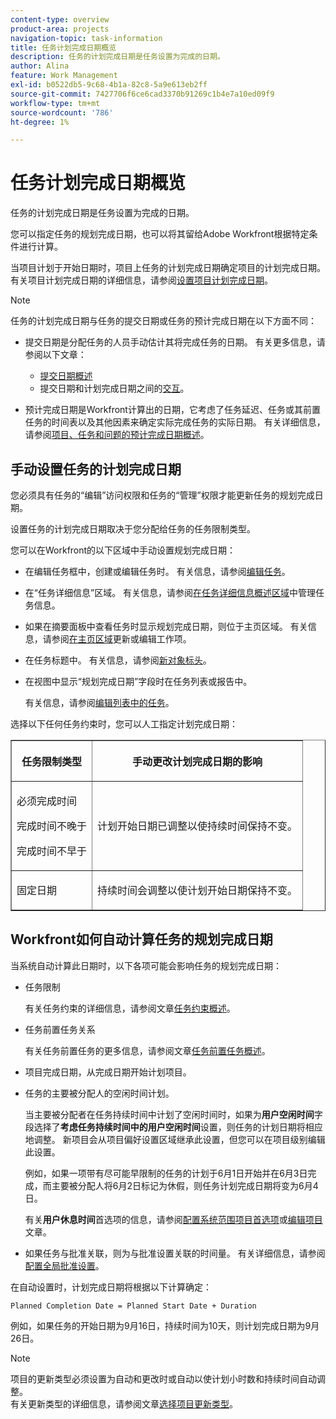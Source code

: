 ```yaml
---
content-type: overview
product-area: projects
navigation-topic: task-information
title: 任务计划完成日期概览
description: 任务的计划完成日期是任务设置为完成的日期。
author: Alina
feature: Work Management
exl-id: b0522db5-9c68-4b1a-82c8-5a9e613eb2ff
source-git-commit: 7427706f6ce6cad3370b91269c1b4e7a10ed09f9
workflow-type: tm+mt
source-wordcount: '786'
ht-degree: 1%

---
```


# 任务计划完成日期概览

任务的计划完成日期是任务设置为完成的日期。

您可以指定任务的规划完成日期，也可以将其留给Adobe Workfront根据特定条件进行计算。

当项目计划于开始日期时，项目上任务的计划完成日期确定项目的计划完成日期。 有关项目计划完成日期的详细信息，请参阅[设置项目计划完成日期](../../../manage-work/projects/planning-a-project/project-planned-completion-date.md)。

>[!NOTE]
>
>任务的计划完成日期与任务的提交日期或任务的预计完成日期在以下方面不同：
>
>* 提交日期是分配任务的人员手动估计其将完成任务的日期。 有关更多信息，请参阅以下文章：
>
>   * [提交日期概述](../../../manage-work/projects/updating-work-in-a-project/overview-of-commit-dates.md)
>   * 提交日期和计划完成日期之间的[交互](../../../manage-work/projects/updating-work-in-a-project/interactions-between-commit-and-planned-completion-dates.md)。
>
>* 预计完成日期是Workfront计算出的日期，它考虑了任务延迟、任务或其前置任务的时间表以及其他因素来确定实际完成任务的实际日期。 有关详细信息，请参阅[项目、任务和问题的预计完成日期概述](../../../manage-work/projects/planning-a-project/project-projected-completion-date.md)。
>

## 手动设置任务的计划完成日期

您必须具有任务的“编辑”访问权限和任务的“管理”权限才能更新任务的规划完成日期。

设置任务的计划完成日期取决于您分配给任务的任务限制类型。

您可以在Workfront的以下区域中手动设置规划完成日期：

* 在编辑任务框中，创建或编辑任务时。 有关信息，请参阅[编辑任务](../../../manage-work/tasks/manage-tasks/edit-tasks.md)。
* 在“任务详细信息”区域。 有关信息，请参阅[在任务详细信息概述区域](../../../manage-work/tasks/manage-tasks/task-information-in-overview.md)中管理任务信息。
* 如果在摘要面板中查看任务时显示规划完成日期，则位于主页区域。 有关信息，请参阅[在主页区域](../../../workfront-basics/using-home/using-the-home-area/update-and-edit-work-item-home.md)更新或编辑工作项。
* 在任务标题中。 有关信息，请参阅[新对象标头](../../../workfront-basics/the-new-workfront-experience/new-object-headers.md)。
* 在视图中显示“规划完成日期”字段时在任务列表或报告中。

  有关信息，请参阅[编辑列表中的任务](../../../manage-work/tasks/manage-tasks/edit-tasks-in-a-list.md)。

选择以下任何任务约束时，您可以人工指定计划完成日期：

<table border="1" cellspacing="15" cellpadding="1"> 
 <col> 
 <col> 
 <thead> 
  <tr> 
   <th> <p><strong>任务限制类型</strong> </p> </th> 
   <th> <p><strong>手动更改计划完成日期的影响</strong> </p> </th> 
  </tr> 
 </thead> 
 <tbody> 
  <tr> 
   <td> <p>必须完成时间</p> <p>完成时间不晚于</p> <p>完成时间不早于</p> </td> 
   <td> <p><span class="s1">计划开始日期已调整以使持续时间保持不变。</span> </p> </td> 
  </tr> 
  <tr> 
   <td> <p>固定日期</p> </td> 
   <td> <p>持续时间会调整以使计划开始日期保持不变。</p> </td> 
  </tr> 
 </tbody> 
</table>

## Workfront如何自动计算任务的规划完成日期

当系统自动计算此日期时，以下各项可能会影响任务的规划完成日期：

* 任务限制

  有关任务约束的详细信息，请参阅文章[任务约束概述](../../../manage-work/tasks/task-constraints/task-constraint-overview.md)。

* 任务前置任务关系

  有关任务前置任务的更多信息，请参阅文章[任务前置任务概述](../../../manage-work/tasks/use-prdcssrs/predecessors-overview.md)。

* 项目完成日期，从完成日期开始计划项目。
* 任务的主要被分配人的空闲时间计划。

  当主要被分配者在任务持续时间中计划了空闲时间时，如果为&#x200B;**用户空闲时间**&#x200B;字段选择了&#x200B;**考虑任务持续时间中的用户空闲时间**&#x200B;设置，则任务的计划日期将相应地调整。 新项目会从项目偏好设置区域继承此设置，但您可以在项目级别编辑此设置。

  例如，如果一项带有尽可能早限制的任务的计划于6月1日开始并在6月3日完成，而主要被分配人将6月2日标记为休假，则任务计划完成日期将变为6月4日。

  有关&#x200B;**用户休息时间**&#x200B;首选项的信息，请参阅[配置系统范围项目首选项](../../../administration-and-setup/set-up-workfront/configure-system-defaults/set-project-preferences.md)或[编辑项目](../../../manage-work/projects/manage-projects/edit-projects.md)文章。

* 如果任务与批准关联，则为与批准设置关联的时间量。 有关详细信息，请参阅[配置全局批准设置](../../../administration-and-setup/customize-workfront/configure-approval-milestone-processes/establish-approval-settings.md)。

在自动设置时，计划完成日期将根据以下计算确定：

```
Planned Completion Date = Planned Start Date + Duration
```

例如，如果任务的开始日期为9月16日，持续时间为10天，则计划完成日期为9月26日。

>[!NOTE]
>
> 项目的更新类型必须设置为自动和更改时或自动以使计划小时数和持续时间自动调整。\
>有关更新类型的详细信息，请参阅文章[选择项目更新类型](../../../manage-work/projects/manage-projects/select-project-update-type.md)。
